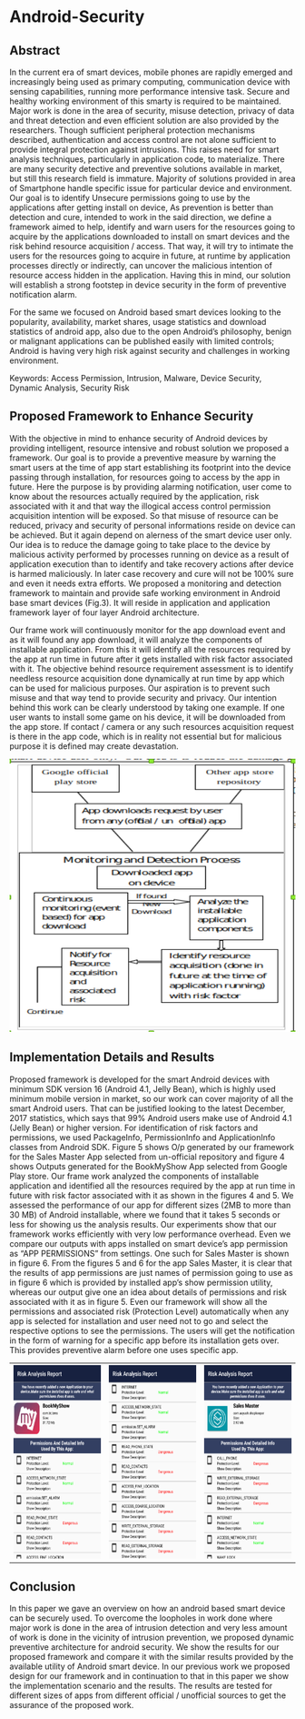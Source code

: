 # Android-Security

## Abstract
In the current era of smart devices, mobile phones are rapidly emerged and increasingly being used as primary computing, communication device with sensing capabilities, running more performance intensive task. Secure and healthy working environment of this smarty is required to be maintained. Major work is done in the area of security, misuse detection, privacy of data and threat detection and even efficient solution are also provided by the researchers. Though sufficient peripheral protection mechanisms described, authentication and access control are not alone sufficient to provide integral protection against intrusions. This raises need for smart analysis techniques, particularly in application code, to materialize. There are many security detective and preventive solutions available in market, but still this research field is immature. Majority of solutions provided in area of Smartphone handle specific issue for particular device and environment. 
Our goal is to identify Unsecure permissions going to use by the applications after getting install on device, 
As prevention is better than detection and cure, intended to work in the said direction, we define a framework aimed to help, identify and warn users for the resources going to acquire by the applications downloaded to install on smart devices and the risk behind resource acquisition / access. That way, it will try to intimate the users for the resources going to acquire in future, at runtime by application processes directly or indirectly, can uncover the malicious intention of resource access hidden in the application. Having this in mind, our solution will establish a strong footstep in device security in the form of preventive notification alarm.

For the same we focused on Android based smart devices looking to the popularity, availability, market shares, usage statistics and download statistics of android app, also due to the open Android’s philosophy, benign or malignant applications can be published easily with limited controls; Android is having very high risk against security and challenges in working environment.

Keywords:  Access Permission, Intrusion, Malware, Device Security, Dynamic Analysis, Security Risk

## Proposed Framework to Enhance Security

With the objective in mind to enhance security of Android devices by providing intelligent, resource intensive and robust solution we proposed a framework. Our goal is to provide a preventive measure by warning the smart users at the time of app start establishing its footprint into the device passing through installation, for resources going to access by the app in future. Here the purpose is by providing alarming notification, user come to know about the resources actually required by the application, risk associated with it and that way the illogical access control permission acquisition intention will be exposed. So that misuse of resource can be reduced, privacy and security of personal informations reside on device can be achieved. But it again depend on alerness of the smart device user only.  Our idea is to reduce the damage going to take place  to the device by malicious activity performed by processes running on device as a result of application execution than to identify and take recovery actions after device is harmed maliciously. In later case recovery and cure will not be 100% sure and even it needs extra efforts. 
We proposed a monitoring and detection framework to maintain and provide safe working environment in Android base smart devices (Fig.3). It will reside in application and application framework layer of four layer Android architecture. 

Our frame work will continuously monitor for the app download event and as it will found any app download, it will analyze the components of installable application. From this it will identify all the resources required by the app at run time in future after it gets installed with risk factor associated with it. The objective behind resource requirement assessment is to identify needless resource acquisition done dynamically at run time by app which can be used for malicious purposes. Our aspiration is to prevent such misuse and that way tend to provide security and privacy. Our intention behind this work can be clearly understood by taking one example. If one user wants to install some game on his device, it will be downloaded from the app store. If contact / camera or any such resources acquisition request is there in the app code, which is in reality not essential but for malicious purpose it is defined may create devastation.

<img src="https://github.com/Aayushpatel007/Android-Security/blob/master/img1.png" width="560" height="480" style="vertical-align:center;">


## Implementation Details and Results

Proposed framework is developed for the smart Android devices with minimum SDK version 16 (Android 4.1, Jelly Bean), which is highly used minimum mobile version in market, so our work can cover majority of all the smart Android users. That can be justified looking to the latest December, 2017 statistics, which says that 99% Android users make use of Android 4.1 (Jelly Bean) or higher version. 
For identification of risk factors and permissions, we used PackageInfo, PermissionInfo and ApplicationInfo classes from Android SDK.
Figure 5 shows O/p generated by our framework for the Sales Master App selected from un-official repository and figure 4 shows Outputs generated for the BookMyShow App selected from Google Play store. Our frame work analyzed the components of installable application and identified all the resources required by the app at run time in future with risk factor associated with it as shown in the figures 4 and 5.
We assessed the performance of our app for different sizes (2MB to more than 30 MB) of Android installable, where we found that it takes 5 seconds or less for showing us the analysis results. Our experiments show that our framework works efficiently with very low performance overhead. Even we compare our outputs with apps installed on smart device’s app permission as “APP PERMISSIONS” from settings. One such for Sales Master is shown in figure 6.
From the figures 5 and 6 for the app Sales Master, it is clear that the results of app permissions are just names of permission going to use as in figure 6 which is provided by installed app’s show permission utility, whereas our output give one an idea about details of permissions and risk associated with it as in figure 5. Even our framework will show all the permissions and associated risk (Protection Level) automatically when any app is selected for installation and user need not to go and select the respective options to see the permissions. The users will get the notification in the form of warning for a specific app before its installation gets over. This provides preventive alarm before one uses specific app.


<table>
<tr>
<th><img src="https://github.com/Aayushpatel007/Android-Security/blob/master/img2.png" width="240" height="340"></th>
<th><img src="https://github.com/Aayushpatel007/Android-Security/blob/master/img3.png"width="240" height="340"></th>
<th><img src="https://github.com/Aayushpatel007/Android-Security/blob/master/img4.png" width="240" height="340"></th>
</tr>
<table>

## Conclusion

In this paper we gave an overview on how an android based smart device can be securely used. To overcome the loopholes in work done where major work is done in the area of intrusion detection and very less amount of work is done in the vicinity of intrusion prevention, we proposed dynamic preventive architecture for android security. We show the results for our proposed framework and compare it with the similar results provided by the available utility of Android smart device. In our previous work we proposed design for our framework and in continuation to that in this paper we show the implementation scenario and the results. The results are tested for different sizes of apps from different official / unofficial sources to get the assurance of the proposed work. 
